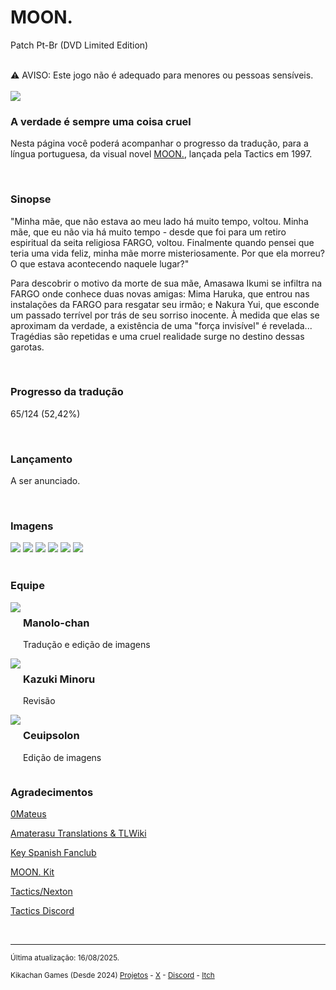 <h1>MOON.</h1>
<p>Patch Pt-Br (DVD Limited Edition)</p>
<br/>
⚠️ AVISO: Este jogo não é adequado para menores ou pessoas sensíveis.
<br/>
<br/>
<img src="https://kikachangames.github.io/moon/cover_moon.jpg">
<br/>

<h3>A verdade é sempre uma coisa cruel</h3>
<p>Nesta página você poderá acompanhar o progresso da tradução, para a língua portuguesa, da visual novel <a href="https://vndb.org/v15" target="_blank">MOON.</a>, lançada pela Tactics em 1997.</p>
<br/>

<h3>Sinopse</h3>
<p>"Minha mãe, que não estava ao meu lado há muito tempo, voltou. Minha mãe, que eu não via há muito tempo - desde que foi para um retiro espiritual da seita religiosa FARGO, voltou. Finalmente quando pensei que teria uma vida feliz, minha mãe morre misteriosamente. Por que ela morreu? O que estava acontecendo naquele lugar?"</p>

<p>Para descobrir o motivo da morte de sua mãe, Amasawa Ikumi se infiltra na FARGO onde conhece duas novas amigas: Mima Haruka, que entrou nas instalações da FARGO para resgatar seu irmão; e Nakura Yui, que esconde um passado terrível por trás de seu sorriso inocente. À medida que elas se aproximam da verdade, a existência de uma "força invisível" é revelada... Tragédias são repetidas e uma cruel realidade surge no destino dessas garotas.</p>
<br/>

<h3>Progresso da tradução</h3>
<p>65/124 (52,42%)</p>
<br/>
  
<h3>Lançamento</h3>
<p>A ser anunciado.</p>
<br/>

<h3>Imagens</h3>
<img src="https://kikachangames.github.io/moon/00.png">
<img src="https://kikachangames.github.io/moon/01.png">
<img src="https://kikachangames.github.io/moon/02.png">
<img src="https://kikachangames.github.io/moon/03.png">
<img src="https://kikachangames.github.io/moon/04.png">
<img src="https://kikachangames.github.io/moon/05.png">
<br/>
<br/>

<h3>Equipe</h3>

<div>
  
<div style="display:inline-block;vertical-align:top;">
<img src="https://kikachangames.github.io/air/manolo.png">
</div>
<div style="display:inline-block;">
<h3>Manolo-chan</h3>
  <p>Tradução e edição de imagens</p>
</div>
  <br/>
  
<div style="display:inline-block;vertical-align:top;">
<img src="https://kikachangames.github.io/moon/kazuki.png">
</div>
<div style="display:inline-block;">
  <h3>Kazuki Minoru</h3>
    <p>Revisão</p>
</div>
<br/>

<div style="display:inline-block;vertical-align:top;">
<img src="https://kikachangames.github.io/air/ceuipsolon.png">
</div>
<div style="display:inline-block;">
  <h3>Ceuipsolon</h3>
    <p>Edição de imagens</p>
</div>
<br/>

</div>

<h3>Agradecimentos</h3>
<p><a href="https://github.com/0Mateus" target="blank">0Mateus</a>
<p><a href="https://web.archive.org/web/20170910172739/https://tlwiki.org/index.php?title=MOON." target="blank">Amaterasu Translations & TLWiki</a></p>
<p><a href="https://web.archive.org/web/20160731010855/http://blog.keysf.com/2013/10/moon-parche-al-espanol-by-07inq.html" target="blank">Key Spanish Fanclub</a></p>
<p><a href="https://asceai.net/moonkit/" target="blank">MOON. Kit</a></p>
<p><a href="https://web.archive.org/web/20090523235119/http://nexton-net.jp/~nexton/moon/index.html" target="blank">Tactics/Nexton</a></p>
<p><a href="https://discord.gg/XUfvN2p" target="blank">Tactics Discord</a></p>
<br/>

<hr>
<p><small>Última atualização: 16/08/2025.</small></p>
<p><small>Kikachan Games (Desde 2024) <a href="https://kikachangames.github.io/projetos/">Projetos</a> - <a href="https://twitter.com/kikachangames/" target="_blank">X</a> - <a href="https://discord.gg/jsm8yKtu2E" target="_blank">Discord</a> - <a href="https://kikachan-games.itch.io/" target="_blank">Itch</a></small></p>
